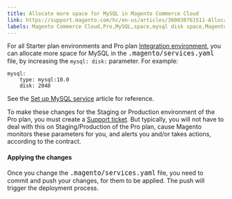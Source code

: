 ```yaml
---
title: Allocate more space for MySQL in Magento Commerce Cloud
link: https://support.magento.com/hc/en-us/articles/360038761511-Allocate-more-space-for-MySQL-in-Magento-Commerce-Cloud
labels: Magento Commerce Cloud,Pro,MySQL,space,mysql disk space,Magento Pro,Magento Starter,how to,Starter
---
```


For all Starter plan environments and Pro plan [Integration environment](https://support.magento.com/hc/en-us/articles/360043032152-Integration-Environment-enhancement-request-Pro-and-Starter), you can allocate more space for MySQL in the <code style="font-size: 15px;">.magento/services.yaml</code> file, by increasing the `` mysql: disk: `` parameter. For example:

<pre><code class="language-yaml">mysql:
    type: mysql:10.0
    disk: 2048
</code></pre>

See the [Set up MySQL service](https://devdocs.magento.com/guides/v2.3/cloud/project/project-conf-files_services-mysql.html) article for reference.

To make these changes for the Staging or Production environment of the Pro plan, you must create a [Support ticket](https://support.magento.com/hc/en-us/articles/360019088251-Submit-a-support-ticket). But typically, you will not have to deal with this on Staging/Production of the Pro plan, cause Magento monitors these parameters for you, and alerts you and/or takes actions, according to the contract.

#### Applying the changes

Once you change the <code style="font-size: 15px;">.magento/services.yaml</code> file, you need to commit and push your changes, for them to be applied. The push will trigger the deployment process. 
